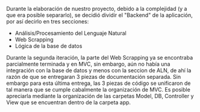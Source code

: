 Durante la elaboración de nuestro proyecto, debido a la complejidad (y a que era posible separarlo), se decidió dividir el "Backend" de la
aplicación, por así decirlo en tres secciones:

* Análisis/Procesamiento del Lenguaje Natural
* Web Scrapping
* Lógica de la base de datos

Durante la segunda iteración, la parte del Web Scrapping ya se encontraba parcialmente terminada y en MVC, sin embargo, aún no había una integración con la base de datos y menos con la seccion de ALN, de ahí la razón de que se entregaran 3 piezas de documentación separada. Sin embargo para esta última entrega, las 3 piezas de código se unificaron de tal manera que se cumple cabalmente la organización de MVC.
Es posible apreciarla mediante la organización de las carpetas Model, DB, Controller y View que se encuentran dentro de la carpeta app.
